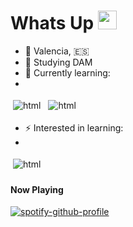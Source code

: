 # Whats Up <img src="https://raw.githubusercontent.com/iampavangandhi/iampavangandhi/master/gifs/Hi.gif" width="30px">
-  📍 Valencia, 🇪🇸
- 📖 Studying DAM
- 🌱 Currently learning:
- 
<p align="left">
 <img src="https://www.vectorlogo.zone/logos/java/java-icon.svg" alt="html" style="vertical-align:top; margin:4px">
 <img src="https://www.vectorlogo.zone/logos/w3_html5/w3_html5-icon.svg" alt="html" style="vertical-align:top; margin:4px">

</p>

- ⚡ Interested in learning:
- 
<p align="left">
 
 <img src="https://www.vectorlogo.zone/logos/python/python-icon.svg" alt="html" style="vertical-align:top; margin:4px">
 
 </p>


#### Now Playing
[![spotify-github-profile](https://spotify-github-profile.vercel.app/api/view?uid=1zf2l3dwpihztd57ygc19w5b4&cover_image=true&theme=default&show_offline=false&background_color=121212&interchange=false&bar_color=ffffff&bar_color_cover=false)](https://github.com/kittinan/spotify-github-profile)
